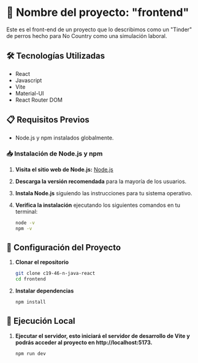 # 🌟 Nombre del proyecto: "frontend"

Este es el front-end de un proyecto que lo describimos como un "Tinder" de perros hecho para No Country como una simulación laboral.

## 🛠 Tecnologías Utilizadas

- React
- Javascript
- Vite
- Material-UI
- React Router DOM

## 📋 Requisitos Previos

- Node.js y npm instalados globalmente.

### 📥 Instalación de Node.js y npm

1. **Visita el sitio web de Node.js:** [Node.js](https://nodejs.org/en)
2. **Descarga la versión recomendada** para la mayoría de los usuarios.
3. **Instala Node.js** siguiendo las instrucciones para tu sistema operativo.
4. **Verifica la instalación** ejecutando los siguientes comandos en tu terminal:

   ```bash
   node -v
   npm -v
   ```

## 🔧 Configuración del Proyecto

1. **Clonar el repositorio**

   ```bash
   git clone c19-46-n-java-react
   cd frontend

   ```

2. **Instalar dependencias**

   ```bash
   npm install
   ```

## 🚀 Ejecución Local

1. **Ejecutar el servidor, esto iniciará el servidor de desarrollo de Vite y podrás acceder al proyecto en http://localhost:5173.**

   ```bash
   npm run dev
   ```
